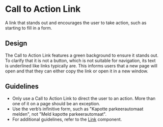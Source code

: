 <!-- @license CC0-1.0 -->

# Call to Action Link

A link that stands out and encourages the user to take action, such as starting to fill in a form.

## Design

The Call to Action Link features a green background to ensure it stands out.
To clarify that it is not a button, which is not suitable for navigation, its text is underlined like links typically are.
This informs users that a new page will open and that they can either copy the link or open it in a new window.

## Guidelines

- Only use a Call to Action Link to direct the user to an action.
  More than one of it on a page should be an exception.
- Use the verb’s infinitive form, such as "Kapotte parkeerautomaat melden", not "Meld kapotte parkeerautomaat".
- For additional guidelines, refer to the [Link](/docs/components-navigation-link--docs) component.
